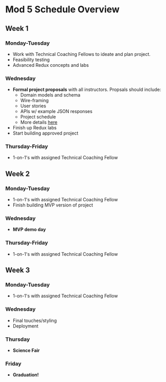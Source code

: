# Mod 5 Schedule Overview

## Week 1
### Monday-Tuesday

* Work with Technical Coaching Fellows to ideate and plan project.
* Feasibility testing
* Advanced Redux concepts and labs

### Wednesday

* **Formal project proposals** with all instructors. Propsals should include:
	* Domain models and schema
	* Wire-framing 
	* User stories
	* APIs w/ example JSON responses
	* Project schedule
	* More details [here](./project_proposal_guidelines.md)
* Finish up Redux labs
* Start building approved project

### Thursday-Friday
* 1-on-1's with assigned Technical Coaching Fellow

## Week 2

### Monday-Tuesday
* 1-on-1's with assigned Technical Coaching Fellow
* Finish building MVP version of project

### Wednesday
* **MVP demo day**

### Thursday-Friday
* 1-on-1's with assigned Technical Coaching Fellow

## Week 3

### Monday-Tuesday
* 1-on-1's with assigned Technical Coaching Fellow

### Wednesday
* Final touches/styling
* Deployment

### Thursday
* **Science Fair**

### Friday
* **Graduation!**

